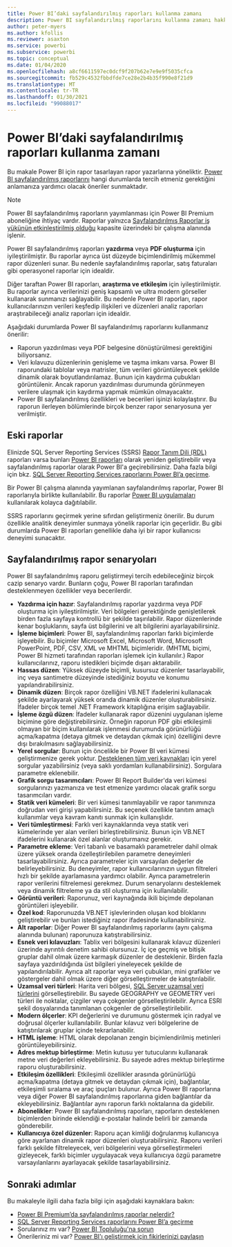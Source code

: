 ```yaml
---
title: Power BI’daki sayfalandırılmış raporları kullanma zamanı
description: Power BI sayfalandırılmış raporlarını kullanma zamanı hakkında kılavuz.
author: peter-myers
ms.author: kfollis
ms.reviewer: asaxton
ms.service: powerbi
ms.subservice: powerbi
ms.topic: conceptual
ms.date: 01/04/2020
ms.openlocfilehash: a8cf6611597ec0dcf9f207b62e7e9e9f5035cfca
ms.sourcegitcommit: fb529c4532fbbdfde7ce28e2b4b35f990e8f21d9
ms.translationtype: MT
ms.contentlocale: tr-TR
ms.lasthandoff: 01/30/2021
ms.locfileid: "99088017"
---
```

# <a name="when-to-use-paginated-reports-in-power-bi"></a>Power BI’daki sayfalandırılmış raporları kullanma zamanı

Bu makale Power BI için rapor tasarlayan rapor yazarlarına yöneliktir. [Power BI sayfalandırılmış raporlarını](../paginated-reports/paginated-reports-report-builder-power-bi.md) hangi durumlarda tercih etmeniz gerektiğini anlamanıza yardımcı olacak öneriler sunmaktadır.

> [!NOTE]
> Power BI sayfalandırılmış raporların yayımlanması için Power BI Premium aboneliğine ihtiyaç vardır. Raporlar yalnızca [Sayfalandırılmış Raporlar iş yükünün etkinleştirilmiş olduğu](../admin/service-admin-premium-workloads.md#paginated-reports) kapasite üzerindeki bir çalışma alanında işlenir.

Power BI sayfalandırılmış raporları **yazdırma** veya **PDF oluşturma** için iyileştirilmiştir. Bu raporlar ayrıca üst düzeyde biçimlendirilmiş mükemmel rapor düzenleri sunar. Bu nedenle sayfalandırılmış raporlar, satış faturaları gibi operasyonel raporlar için idealdir.

Diğer taraftan Power BI raporları, **araştırma ve etkileşim** için iyileştirilmiştir. Bu raporlar ayrıca verilerinizi geniş kapsamlı ve ultra modern görseller kullanarak sunmanızı sağlayabilir. Bu nedenle Power BI raporları, rapor kullanıcılarınızın verileri keşfedip ilişkileri ve düzenleri analiz raporları araştırabileceği analiz raporları için idealdir.

Aşağıdaki durumlarda Power BI sayfalandırılmış raporlarını kullanmanız önerilir:

- Raporun yazdırılması veya PDF belgesine dönüştürülmesi gerektiğini biliyorsanız.
- Veri kılavuzu düzenlerinin genişleme ve taşma imkanı varsa. Power BI raporundaki tablolar veya matrisler, tüm verileri görüntüleyecek şekilde dinamik olarak boyutlandırılamaz. Bunun için kaydırma çubukları görüntülenir. Ancak raporun yazdırılması durumunda görünmeyen verilere ulaşmak için kaydırma yapmak mümkün olmayacaktır.
- Power BI sayfalandırılmış özellikleri ve becerileri işinizi kolaylaştırır. Bu raporun ilerleyen bölümlerinde birçok benzer rapor senaryosuna yer verilmiştir.

## <a name="legacy-reports"></a>Eski raporlar

Elinizde SQL Server Reporting Services (SSRS) [Rapor Tanım Dili (RDL)](/sql/reporting-services/reports/report-definition-language-ssrs) raporları varsa bunları [Power BI raporları](../consumer/end-user-reports.md) olarak yeniden geliştirebilir veya sayfalandırılmış raporlar olarak Power BI'a geçirebilirsiniz. Daha fazla bilgi için bkz. [SQL Server Reporting Services raporlarını Power BI’a geçirme](migrate-ssrs-reports-to-power-bi.md).

Bir Power BI çalışma alanında yayımlanan sayfalandırılmış raporlar, Power BI raporlarıyla birlikte kullanılabilir. Bu raporlar [Power BI uygulamaları](../collaborate-share/service-create-distribute-apps.md) kullanılarak kolayca dağıtılabilir.

SSRS raporlarını geçirmek yerine sıfırdan geliştirmeniz önerilir. Bu durum özellikle analitik deneyimler sunmaya yönelik raporlar için geçerlidir. Bu gibi durumlarda Power BI raporları genellikle daha iyi bir rapor kullanıcısı deneyimi sunacaktır.

## <a name="paginated-report-scenarios"></a>Sayfalandırılmış rapor senaryoları

Power BI sayfalandırılmış raporu geliştirmeyi tercih edebileceğiniz birçok cazip senaryo vardır. Bunların çoğu, Power BI raporları tarafından desteklenmeyen özellikler veya becerilerdir.

- **Yazdırma için hazır**: Sayfalandırılmış raporlar yazdırma veya PDF oluşturma için iyileştirilmiştir. Veri bölgeleri gerektiğinde genişletilerek birden fazla sayfaya kontrollü bir şekilde taşırılabilir. Rapor düzenlerinde kenar boşluklarını, sayfa üst bilgilerini ve alt bilgilerini ayarlayabilirsiniz.
- **İşleme biçimleri**: Power BI, sayfalandırılmış raporları farklı biçimlerde işleyebilir. Bu biçimler Microsoft Excel, Microsoft Word, Microsoft PowerPoint, PDF, CSV, XML ve MHTML biçimleridir. (MHTML biçimi, Power BI hizmeti tarafından raporları işlemek için kullanılır.) Rapor kullanıcılarınız, raporu istedikleri biçimde dışarı aktarabilir.
- **Hassas düzen**: Yüksek düzeyde biçimli, kusursuz düzenler tasarlayabilir, inç veya santimetre düzeyinde istediğiniz boyutu ve konumu yapılandırabilirsiniz.
- **Dinamik düzen**: Birçok rapor özelliğini VB.NET ifadelerini kullanacak şekilde ayarlayarak yüksek oranda dinamik düzenler oluşturabilirsiniz. İfadeler birçok temel .NET Framework kitaplığına erişim sağlayabilir.
- **İşleme özgü düzen**: İfadeler kullanarak rapor düzenini uygulanan işleme biçimine göre değiştirebilirsiniz. Örneğin raporun PDF gibi etkileşimli olmayan bir biçim kullanılarak işlenmesi durumunda görünürlüğü açma/kapatma (detaya gitmek ve detaydan çıkmak için) özelliğini devre dışı bırakılmasını sağlayabilirsiniz.
- **Yerel sorgular**: Bunun için öncelikle bir Power BI veri kümesi geliştirmenize gerek yoktur. [Desteklenen tüm veri kaynakları](../paginated-reports/paginated-reports-data-sources.md) için yerel sorgular yazabilirsiniz (veya saklı yordamları kullanabilirsiniz). Sorgulara parametre eklenebilir.
- **Grafik sorgu tasarımcıları**: Power BI Report Builder'da veri kümesi sorgularınızı yazmanıza ve test etmenize yardımcı olacak grafik sorgu tasarımcıları vardır.
- **Statik veri kümeleri**: Bir veri kümesi tanımlayabilir ve rapor tanımınıza doğrudan veri girişi yapabilirsiniz. Bu seçenek özellikle tanıtım amaçlı kullanımlar veya kavram kanıtı sunmak için kullanışlıdır.
- **Veri tümleştirmesi**: Farklı veri kaynaklarında veya statik veri kümelerinde yer alan verileri birleştirebilirsiniz. Bunun için VB.NET ifadelerini kullanarak özel alanlar oluşturmanız gerekir.
- **Parametre ekleme**: Veri tabanlı ve basamaklı parametreler dahil olmak üzere yüksek oranda özelleştirilebilen parametre deneyimleri tasarlayabilirsiniz. Ayrıca parametreler için varsayılan değerler de belirleyebilirsiniz. Bu deneyimler, rapor kullanıcılarınızın uygun filtreleri hızlı bir şekilde ayarlamasına yardımcı olabilir. Ayrıca parametrelerin rapor verilerini filtrelemesi gerekmez. Durum senaryolarını desteklemek veya dinamik filtreleme ya da stil oluşturma için kullanılabilir.
- **Görüntü verileri**: Raporunuz, veri kaynağında ikili biçimde depolanan görüntüleri işleyebilir.
- **Özel kod**: Raporunuzda VB.NET işlevlerinden oluşan kod bloklarını geliştirebilir ve bunları istediğiniz rapor ifadesinde kullanabilirsiniz.
- **Alt raporlar**: Diğer Power BI sayfalandırılmış raporlarını (aynı çalışma alanında bulunan) raporunuza katıştırabilirsiniz.
- **Esnek veri kılavuzları**: Tablix veri bölgesini kullanarak kılavuz düzenleri üzerinde ayrıntılı denetim sahibi olursunuz. İç içe geçmiş ve bitişik gruplar dahil olmak üzere karmaşık düzenler de desteklenir. Birden fazla sayfaya yazdırıldığında üst bilgileri yineleyecek şekilde de yapılandırılabilir. Ayrıca alt raporlar veya veri çubukları, mini grafikler ve göstergeler dahil olmak üzere diğer görselleştirmeler de katıştırılabilir.
- **Uzamsal veri türleri**: Harita veri bölgesi, [SQL Server uzamsal veri türlerini](/sql/relational-databases/spatial/spatial-data-sql-server) görselleştirebilir. Bu sayede GEOGRAPHY ve GEOMETRY veri türleri ile noktalar, çizgiler veya çokgenler görselleştirilebilir. Ayrıca ESRI şekil dosyalarında tanımlanan çokgenler de görselleştirilebilir.
- **Modern ölçerler**: KPI değerlerini ve durumunu göstermek için radyal ve doğrusal ölçerler kullanılabilir. Bunlar kılavuz veri bölgelerine de katıştırılarak gruplar içinde tekrarlanabilir.
- **HTML işleme**: HTML olarak depolanan zengin biçimlendirilmiş metinleri görüntüleyebilirsiniz.
- **Adres mektup birleştirme**: Metin kutusu yer tutucularını kullanarak metne veri değerleri ekleyebilirsiniz. Bu sayede adres mektup birleştirme raporu oluşturabilirsiniz.
- **Etkileşim özellikleri**: Etkileşimli özellikler arasında görünürlüğü açma/kapatma (detaya gitmek ve detaydan çıkmak için), bağlantılar, etkileşimli sıralama ve araç ipuçları bulunur. Ayrıca Power BI raporlarına veya diğer Power BI sayfalandırılmış raporlarına giden bağlantılar da ekleyebilirsiniz. Bağlantılar aynı raporun farklı noktalarına da gidebilir.
- **Abonelikler**: Power BI sayfalandırılmış raporları, raporların desteklenen biçimlerden birinde eklendiği e-postalar halinde belirli bir zamanda gönderebilir.
- **Kullanıcıya özel düzenler**: Raporu açan kimliği doğrulanmış kullanıcıya göre ayarlanan dinamik rapor düzenleri oluşturabilirsiniz. Raporu verileri farklı şekilde filtreleyecek, veri bölgelerini veya görselleştirmeleri gizleyecek, farklı biçimler uygulayacak veya kullanıcıya özgü parametre varsayılanlarını ayarlayacak şekilde tasarlayabilirsiniz.

## <a name="next-steps"></a>Sonraki adımlar

Bu makaleyle ilgili daha fazla bilgi için aşağıdaki kaynaklara bakın:

- [Power BI Premium’da sayfalandırılmış raporlar nelerdir?](../paginated-reports/paginated-reports-report-builder-power-bi.md)
- [SQL Server Reporting Services raporlarını Power BI’a geçirme](migrate-ssrs-reports-to-power-bi.md)
- Sorularınız mı var? [Power BI Topluluğu'na sorun](https://community.powerbi.com/)
- Önerileriniz mi var? [Power BI'ı geliştirmek için fikirlerinizi paylaşın](https://ideas.powerbi.com/)
